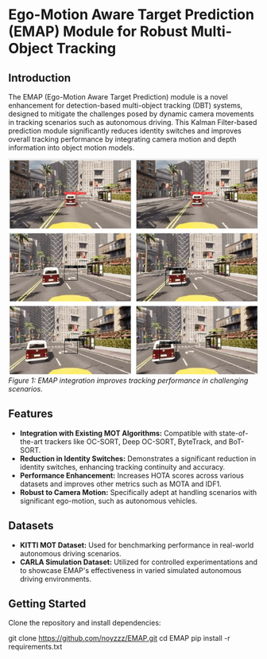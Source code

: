 # Ego-Motion Aware Target Prediction (EMAP) Module for Robust Multi-Object Tracking

## Introduction
The EMAP (Ego-Motion Aware Target Prediction) module is a novel enhancement for detection-based multi-object tracking (DBT) systems, designed to mitigate the challenges posed by dynamic camera movements in tracking scenarios such as autonomous driving. This Kalman Filter-based prediction module significantly reduces identity switches and improves overall tracking performance by integrating camera motion and depth information into object motion models.

![EMAP Integration](emap_integration.jpg)  
*Figure 1: EMAP integration improves tracking performance in challenging scenarios.*

## Features
- **Integration with Existing MOT Algorithms:** Compatible with state-of-the-art trackers like OC-SORT, Deep OC-SORT, ByteTrack, and BoT-SORT.
- **Reduction in Identity Switches:** Demonstrates a significant reduction in identity switches, enhancing tracking continuity and accuracy.
- **Performance Enhancement:** Increases HOTA scores across various datasets and improves other metrics such as MOTA and IDF1.
- **Robust to Camera Motion:** Specifically adept at handling scenarios with significant ego-motion, such as autonomous vehicles.

## Datasets
- **KITTI MOT Dataset:** Used for benchmarking performance in real-world autonomous driving scenarios.
- **CARLA Simulation Dataset:** Utilized for controlled experimentations and to showcase EMAP's effectiveness in varied simulated autonomous driving environments.

## Getting Started
Clone the repository and install dependencies:

git clone https://github.com/noyzzz/EMAP.git
cd EMAP
pip install -r requirements.txt


